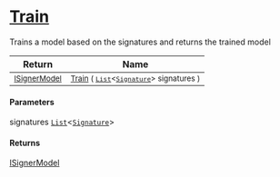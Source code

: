 # [Train](./IClassifier-100663478.md)

Trains a model based on the signatures and returns the trained model

| Return | Name | 
| --- | --- | 
| <sub>[ISignerModel](./../ISignerModel.md)</sub>| <sub>[Train](./IClassifier-100663478.md) ( [`List`](https://docs.microsoft.com/en-us/dotnet/api/System.Collections.Generic.List-1)\<[`Signature`](./../../Signature.md)> signatures )</sub>| <br>


#### Parameters
 signatures  [`List`](https://docs.microsoft.com/en-us/dotnet/api/System.Collections.Generic.List-1)\<[`Signature`](./../../Signature.md)>
#### Returns
[ISignerModel](./../ISignerModel.md)